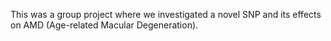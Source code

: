 This was a group project where we investigated a novel SNP and its effects on AMD (Age-related Macular Degeneration).
